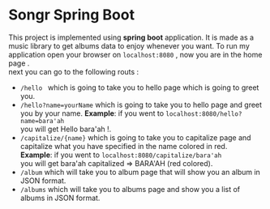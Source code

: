 # Songr Spring Boot 

This project is implemented using **spring boot** application.
It is made as a music library to get albums data to enjoy whenever you want.
To run my application open your browser on `localhost:8080` , now you are in the home page .  
next you can go to the following routs :
- `/hello ` which is going to take you to hello page which is going to greet you. 
- `/hello?name=yourName` which is going to take you to hello page and greet you by your name.
**Example**: if you went to `localhost:8080/hello?name=bara'ah`   
  you will get Hello bara'ah !.
- `/capitalize/{name}` which is going to take you to capitalize page and capitalize what you have specified in the name colored in red.  
**Example**: if you went to `localhost:8080/capitalize/bara'ah`   
you will get bara'ah capitalized => BARA'AH (red colored).
- `/album` which will take you to album page that will show you an album in JSON format. 
- `/albums` which will take you to albums page and show you a list of albums in JSON format. 